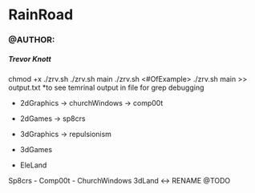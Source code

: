 # RainRoad
### @AUTHOR: 
##### Trevor Knott
chmod +x ./zrv.sh
./zrv.sh main
./zrv.sh <#OfExample>
./zrv.sh main >> output.txt  *to see temrinal output in file for grep debugging

* 2dGraphics
 -> churchWindows
 -> comp00t
* 2dGames
 -> sp8crs
* 3dGraphics
 -> repulsionism
* 3dGames

* EleLand

Sp8crs - Comp00t - ChurchWindows
3dLand <-> RENAME @TODO
